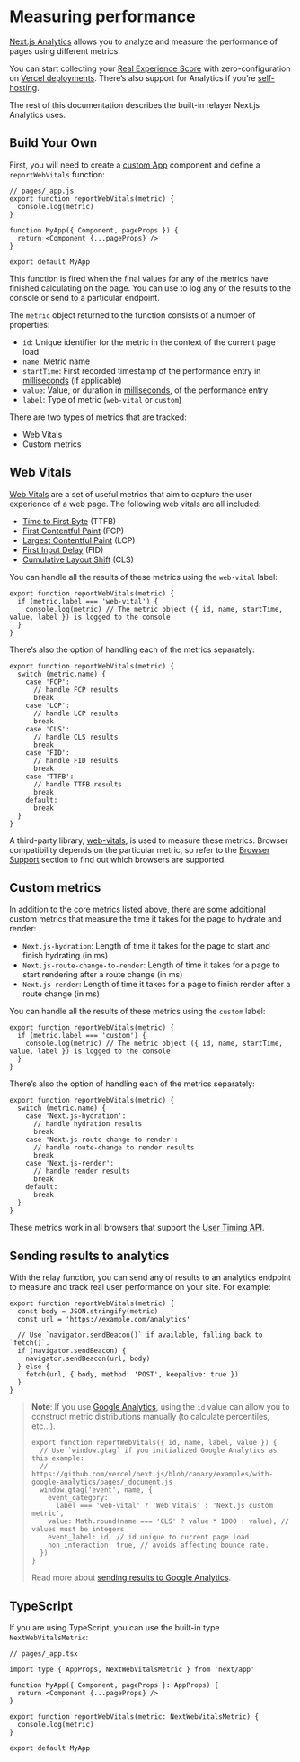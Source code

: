 # Measuring performance

[Next.js Analytics](https://nextjs.org/analytics) allows you to analyze and measure the performance of pages using different metrics.

You can start collecting your [Real Experience Score](https://vercel.com/docs/analytics#metrics) with zero-configuration on [Vercel deployments](https://vercel.com/docs/analytics). There’s also support for Analytics if you’re [self-hosting](https://vercel.com/docs/analytics#self-hosted).

The rest of this documentation describes the built-in relayer Next.js Analytics uses.

## Build Your Own

First, you will need to create a [custom App](/docs/advanced-features/custom-app.md) component and define a `reportWebVitals` function:

    // pages/_app.js
    export function reportWebVitals(metric) {
      console.log(metric)
    }

    function MyApp({ Component, pageProps }) {
      return <Component {...pageProps} />
    }

    export default MyApp

This function is fired when the final values for any of the metrics have finished calculating on the page. You can use to log any of the results to the console or send to a particular endpoint.

The `metric` object returned to the function consists of a number of properties:

- `id`: Unique identifier for the metric in the context of the current page load
- `name`: Metric name
- `startTime`: First recorded timestamp of the performance entry in [milliseconds](https://developer.mozilla.org/en-US/docs/Web/API/DOMHighResTimeStamp) (if applicable)
- `value`: Value, or duration in [milliseconds](https://developer.mozilla.org/en-US/docs/Web/API/DOMHighResTimeStamp), of the performance entry
- `label`: Type of metric (`web-vital` or `custom`)

There are two types of metrics that are tracked:

- Web Vitals
- Custom metrics

## Web Vitals

[Web Vitals](https://web.dev/vitals/) are a set of useful metrics that aim to capture the user experience of a web page. The following web vitals are all included:

- [Time to First Byte](https://developer.mozilla.org/en-US/docs/Glossary/Time_to_first_byte) (TTFB)
- [First Contentful Paint](https://developer.mozilla.org/en-US/docs/Glossary/First_contentful_paint) (FCP)
- [Largest Contentful Paint](https://web.dev/lcp/) (LCP)
- [First Input Delay](https://web.dev/fid/) (FID)
- [Cumulative Layout Shift](https://web.dev/cls/) (CLS)

You can handle all the results of these metrics using the `web-vital` label:

    export function reportWebVitals(metric) {
      if (metric.label === 'web-vital') {
        console.log(metric) // The metric object ({ id, name, startTime, value, label }) is logged to the console
      }
    }

There’s also the option of handling each of the metrics separately:

    export function reportWebVitals(metric) {
      switch (metric.name) {
        case 'FCP':
          // handle FCP results
          break
        case 'LCP':
          // handle LCP results
          break
        case 'CLS':
          // handle CLS results
          break
        case 'FID':
          // handle FID results
          break
        case 'TTFB':
          // handle TTFB results
          break
        default:
          break
      }
    }

A third-party library, [web-vitals](https://github.com/GoogleChrome/web-vitals), is used to measure these metrics. Browser compatibility depends on the particular metric, so refer to the [Browser Support](https://github.com/GoogleChrome/web-vitals#browser-support) section to find out which browsers are supported.

## Custom metrics

In addition to the core metrics listed above, there are some additional custom metrics that measure the time it takes for the page to hydrate and render:

- `Next.js-hydration`: Length of time it takes for the page to start and finish hydrating (in ms)
- `Next.js-route-change-to-render`: Length of time it takes for a page to start rendering after a route change (in ms)
- `Next.js-render`: Length of time it takes for a page to finish render after a route change (in ms)

You can handle all the results of these metrics using the `custom` label:

    export function reportWebVitals(metric) {
      if (metric.label === 'custom') {
        console.log(metric) // The metric object ({ id, name, startTime, value, label }) is logged to the console
      }
    }

There’s also the option of handling each of the metrics separately:

    export function reportWebVitals(metric) {
      switch (metric.name) {
        case 'Next.js-hydration':
          // handle hydration results
          break
        case 'Next.js-route-change-to-render':
          // handle route-change to render results
          break
        case 'Next.js-render':
          // handle render results
          break
        default:
          break
      }
    }

These metrics work in all browsers that support the [User Timing API](https://caniuse.com/#feat=user-timing).

## Sending results to analytics

With the relay function, you can send any of results to an analytics endpoint to measure and track real user performance on your site. For example:

    export function reportWebVitals(metric) {
      const body = JSON.stringify(metric)
      const url = 'https://example.com/analytics'

      // Use `navigator.sendBeacon()` if available, falling back to `fetch()`.
      if (navigator.sendBeacon) {
        navigator.sendBeacon(url, body)
      } else {
        fetch(url, { body, method: 'POST', keepalive: true })
      }
    }

> **Note**: If you use [Google Analytics](https://analytics.google.com/analytics/web/), using the `id` value can allow you to construct metric distributions manually (to calculate percentiles, etc…).
>
>     export function reportWebVitals({ id, name, label, value }) {
>       // Use `window.gtag` if you initialized Google Analytics as this example:
>       // https://github.com/vercel/next.js/blob/canary/examples/with-google-analytics/pages/_document.js
>       window.gtag('event', name, {
>         event_category:
>           label === 'web-vital' ? 'Web Vitals' : 'Next.js custom metric',
>         value: Math.round(name === 'CLS' ? value * 1000 : value), // values must be integers
>         event_label: id, // id unique to current page load
>         non_interaction: true, // avoids affecting bounce rate.
>       })
>     }
>
> Read more about [sending results to Google Analytics](https://github.com/GoogleChrome/web-vitals#send-the-results-to-google-analytics).

## TypeScript

If you are using TypeScript, you can use the built-in type `NextWebVitalsMetric`:

    // pages/_app.tsx

    import type { AppProps, NextWebVitalsMetric } from 'next/app'

    function MyApp({ Component, pageProps }: AppProps) {
      return <Component {...pageProps} />
    }

    export function reportWebVitals(metric: NextWebVitalsMetric) {
      console.log(metric)
    }

    export default MyApp
